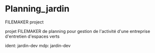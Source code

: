 # Planning_jardin
 

 FILEMAKER project

projet FILEMAKER de planning pour gestion de l'activité d'une entreprise d'entretien d'espaces verts

ident: jardin-dev
mdp: jardin-dev
